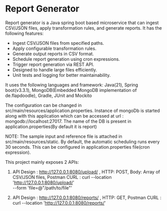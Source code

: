 # Report Generator

Report generator is a Java spring boot based microservice that can ingest CSV/JSON files, apply transformation rules, and generate reports. It has the following features:

- Ingest CSV/JSON files from specified paths.
- Apply configurable transformation rules.
- Generate output reports in CSV format.
- Schedule report generation using cron expressions.
- Trigger report generation via REST API.
- Designed to handle large files efficiently.
- Unit tests and logging for better maintainability.

It uses the following languages and framework:
  Java(21),
  Spring boot(v3.3.1),
  MongoDB(Embedded MongoDB implementation of de.flapdoodle),
  Gradle,
  JUnit and Mockito

The configuration can be changed in src/main/resources/application.properties.
Instance of mongoDb is started along with this application which can be accessed at url : mongodb://localhost:27017. The name of the DB is present in application.properties(By default it is report)

NOTE: The sample input and reference file is attached in src/main/resources/static. By default, the automatic scheduling runs every 30 seconds. This can be configured in application.properties file(cron expression).

This project mainly exposes 2 APIs:

1) API Design : http://127.0.0.1:8080/upload/ ,
HTTP: POST, 
Body: Array of CSV/JSON files,
Postman CURL : curl --location 'http://127.0.0.1:8080/upload/' \
--form 'file=@"/path/to/file"'

2) API Design : http://127.0.0.1:8080/reports/ ,
HTTP: GET, 
Postman CURL : curl --location 'http://127.0.0.1:8080/reports/'

